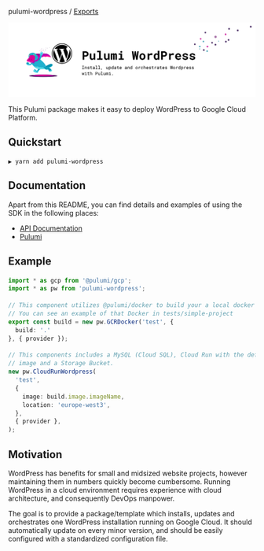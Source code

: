 pulumi-wordpress / [Exports](modules.md)

![Pulumi Wordpress](./.github/assets/pulumi-wordpress.svg)

This Pulumi package makes it easy to deploy WordPress to Google Cloud Platform.

## Quickstart

```shell
▶ yarn add pulumi-wordpress
```

## Documentation

Apart from this README, you can find details and examples of using the SDK in
the following places:

- [API Documentation][docs]
- [Pulumi][pulumi]

## Example

```typescript
import * as gcp from '@pulumi/gcp';
import * as pw from 'pulumi-wordpress';

// This component utilizes @pulumi/docker to build your a local docker file.
// You can see an example of that Docker in tests/simple-project
export const build = new pw.GCRDocker('test', {
  build: '.'
}, { provider });

// This components includes a MySQL (Cloud SQL), Cloud Run with the defined
// image and a Storage Bucket.
new pw.CloudRunWordpress(
  'test',
  {
    image: build.image.imageName,
    location: 'europe-west3',
  },
  { provider },
);
```

## Motivation

WordPress has benefits for small and midsized website projects, however
maintaining them in numbers quickly become cumbersome. Running WordPress in a
cloud environment requires experience with cloud architecture, and consequently
DevOps manpower.

The goal is to provide a package/template which installs, updates and
orchestrates one WordPress installation running on Google Cloud. It should
automatically update on every minor version, and should be easily configured
with a standardized configuration file.

[docs]: ./docs
[pulumi]: https://pulumi.com/
